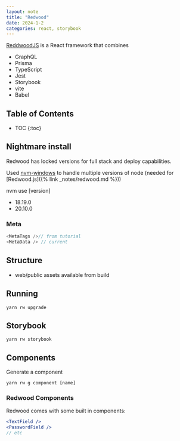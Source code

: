```yaml
---
layout: note
title: "Redwood"
date: 2024-1-2
categories: react, storybook
---
```


[ReddwoodJS](https://redwoodjs.com/) is a  React framework that combines

- GraphQL
- Prisma
- TypeScript
- Jest
- Storybook
- vite
- Babel

## Table of Contents

- TOC
{:toc}

## Nightmare install

Redwood has locked versions for full stack and deploy capabilities.

Used [nvm-windows](https://github.com/coreybutler/nvm-windows) to handle multiple versions of node (needed for [Redwood.js]({%  link _notes/redwood.md %}))

nvm use [version]

- 18.19.0
- 20.10.0

### Meta

```js
<MetaTags />// from tutorial
<MetaData /> // current
```

## Structure

- web/public assets available from build

## Running

```shell
yarn rw upgrade
```

## Storybook

```shell
yarn rw storybook
```

## Components

Generate a component

```shell
yarn rw g component [name]
```

### Redwood Components

Redwood comes with some built in components:

```jsx
<TextField />
<PasswordField />
// etc
```
